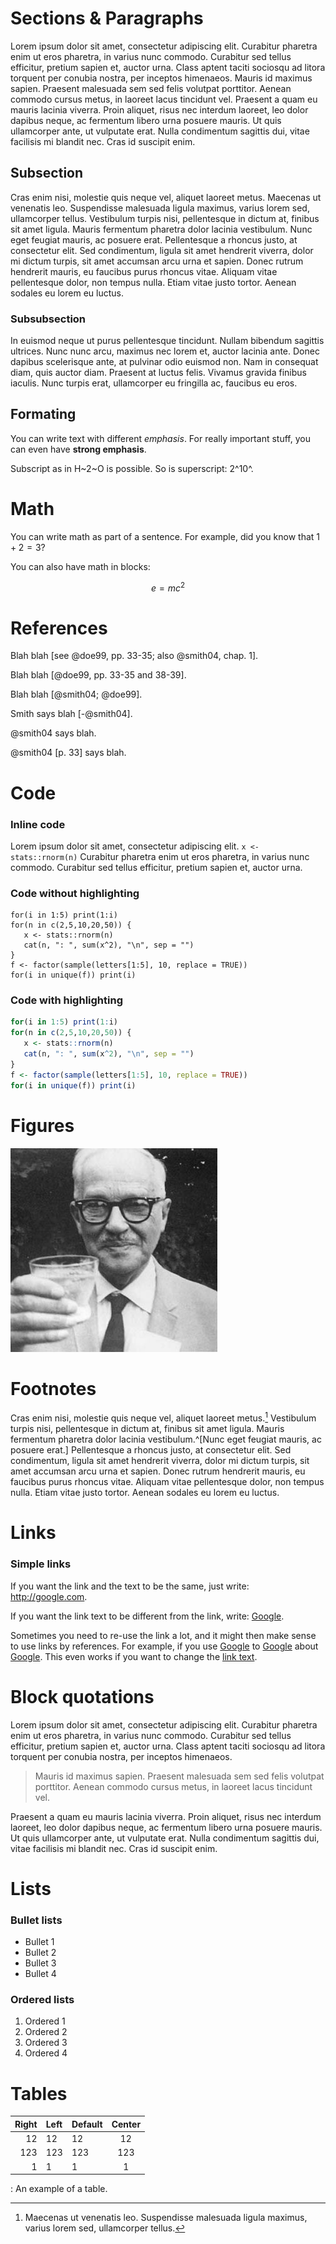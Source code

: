 # Sections & Paragraphs

Lorem ipsum dolor sit amet, consectetur adipiscing elit. Curabitur pharetra enim ut eros pharetra, in varius nunc commodo. Curabitur sed tellus efficitur, pretium sapien et, auctor urna. Class aptent taciti sociosqu ad litora torquent per conubia nostra, per inceptos himenaeos. Mauris id maximus sapien. Praesent malesuada sem sed felis volutpat porttitor. Aenean commodo cursus metus, in laoreet lacus tincidunt vel. Praesent a quam eu mauris lacinia viverra. Proin aliquet, risus nec interdum laoreet, leo dolor dapibus neque, ac fermentum libero urna posuere mauris. Ut quis ullamcorper ante, ut vulputate erat. Nulla condimentum sagittis dui, vitae facilisis mi blandit nec. Cras id suscipit enim.


## Subsection

Cras enim nisi, molestie quis neque vel, aliquet laoreet metus. Maecenas ut venenatis leo. Suspendisse malesuada ligula maximus, varius lorem sed, ullamcorper tellus. Vestibulum turpis nisi, pellentesque in dictum at, finibus sit amet ligula. Mauris fermentum pharetra dolor lacinia vestibulum. Nunc eget feugiat mauris, ac posuere erat. Pellentesque a rhoncus justo, at consectetur elit. Sed condimentum, ligula sit amet hendrerit viverra, dolor mi dictum turpis, sit amet accumsan arcu urna et sapien. Donec rutrum hendrerit mauris, eu faucibus purus rhoncus vitae. Aliquam vitae pellentesque dolor, non tempus nulla. Etiam vitae justo tortor. Aenean sodales eu lorem eu luctus.


### Subsubsection

In euismod neque ut purus pellentesque tincidunt. Nullam bibendum sagittis ultrices. Nunc nunc arcu, maximus nec lorem et, auctor lacinia ante. Donec dapibus scelerisque ante, at pulvinar odio euismod non. Nam in consequat diam, quis auctor diam. Praesent at luctus felis. Vivamus gravida finibus iaculis. Nunc turpis erat, ullamcorper eu fringilla ac, faucibus eu eros.


## Formating

You can write text with different *emphasis*. For really important stuff, you can even have **strong emphasis**.

Subscript as in H~2~O is possible. So is superscript: 2^10^.


# Math

You can write math as part of a sentence. For example, did you know that $1+2=3$?

You can also have math in blocks:

$$e = mc^2$$



# References

Blah blah [see @doe99, pp. 33-35; also @smith04, chap. 1].

Blah blah [@doe99, pp. 33-35 and 38-39].

Blah blah [@smith04; @doe99].

Smith says blah [-@smith04].

@smith04 says blah.

@smith04 [p. 33] says blah.



# Code

### Inline code

Lorem ipsum dolor sit amet, consectetur adipiscing elit. `x <- stats::rnorm(n)` Curabitur pharetra enim ut eros pharetra, in varius nunc commodo. Curabitur sed tellus efficitur, pretium sapien et, auctor urna.


### Code without highlighting

```
for(i in 1:5) print(1:i)
for(n in c(2,5,10,20,50)) {
   x <- stats::rnorm(n)
   cat(n, ": ", sum(x^2), "\n", sep = "")
}
f <- factor(sample(letters[1:5], 10, replace = TRUE))
for(i in unique(f)) print(i)
```

### Code with highlighting

```r
for(i in 1:5) print(1:i)
for(n in c(2,5,10,20,50)) {
   x <- stats::rnorm(n)
   cat(n, ": ", sum(x^2), "\n", sep = "")
}
f <- factor(sample(letters[1:5], 10, replace = TRUE))
for(i in unique(f)) print(i)
```


# Figures

![This is Neyman](example-md/neyman.jpg)


# Footnotes

Cras enim nisi, molestie quis neque vel, aliquet laoreet metus.[^1] Vestibulum turpis nisi, pellentesque in dictum at, finibus sit amet ligula. Mauris fermentum pharetra dolor lacinia vestibulum.^[Nunc eget feugiat mauris, ac posuere erat.] Pellentesque a rhoncus justo, at consectetur elit. Sed condimentum, ligula sit amet hendrerit viverra, dolor mi dictum turpis, sit amet accumsan arcu urna et sapien. Donec rutrum hendrerit mauris, eu faucibus purus rhoncus vitae. Aliquam vitae pellentesque dolor, non tempus nulla. Etiam vitae justo tortor. Aenean sodales eu lorem eu luctus.

[^1]: Maecenas ut venenatis leo. Suspendisse malesuada ligula maximus, varius lorem sed, ullamcorper tellus.

# Links

### Simple links

If you want the link and the text to be the same, just write: <http://google.com>.

If you want the link text to be different from the link, write: [Google](http://google.com).

Sometimes you need to re-use the link a lot, and it might then make sense to use links by references.
For example, if you use [Google] to [Google] about [Google]. This even works if you want to change the [link text][Google].

[Google]: http://google.com "Google"


# Block quotations

Lorem ipsum dolor sit amet, consectetur adipiscing elit. Curabitur pharetra enim ut eros pharetra, in varius nunc commodo. Curabitur sed tellus efficitur, pretium sapien et, auctor urna. Class aptent taciti sociosqu ad litora torquent per conubia nostra, per inceptos himenaeos.

> Mauris id maximus sapien. Praesent malesuada sem sed felis volutpat porttitor. Aenean commodo cursus metus, in laoreet lacus tincidunt vel.

Praesent a quam eu mauris lacinia viverra. Proin aliquet, risus nec interdum laoreet, leo dolor dapibus neque, ac fermentum libero urna posuere mauris. Ut quis ullamcorper ante, ut vulputate erat. Nulla condimentum sagittis dui, vitae facilisis mi blandit nec. Cras id suscipit enim.

# Lists

### Bullet lists

* Bullet 1
* Bullet 2
* Bullet 3
* Bullet 4


### Ordered lists

1. Ordered 1
2. Ordered 2
3. Ordered 3
4. Ordered 4


# Tables

| Right | Left | Default | Center |
|------:|:-----|---------|:------:|
|   12  |  12  |    12   |    12  |
|  123  |  123 |   123   |   123  |
|    1  |    1 |     1   |     1  |

  : An example of a table.

